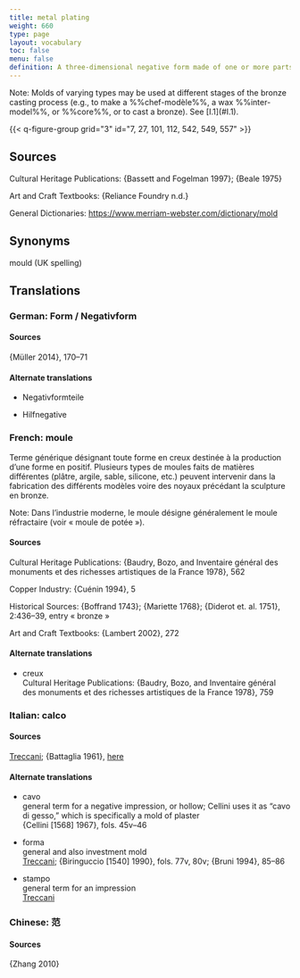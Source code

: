 ```yaml
---
title: metal plating
weight: 660
type: page
layout: vocabulary
toc: false
menu: false
definition: A three-dimensional negative form made of one or more parts that serves as a matrix for the production of a positive by casting or pressing malleable material into it. Molds allow for the production of one or more copies of an original sculpture.
---
```


<div class="backmatter">
Note: Molds of varying types may be used at different stages of the bronze casting process (e.g., to make a %%chef-modèle%%, a wax %%inter-model%%, or %%core%%, or to cast a bronze). See [I.1](#I.1).
</div>

{{< q-figure-group grid="3" id="7, 27, 101, 112, 542, 549, 557" >}}

## Sources

Cultural Heritage Publications: {Bassett and Fogelman 1997}; {Beale 1975}

Art and Craft Textbooks: {Reliance Foundry n.d.}

General Dictionaries: <https://www.merriam-webster.com/dictionary/mold>

## Synonyms

mould (UK spelling)

## Translations

<div class="accordion">

### German: **Form / Negativform**

#### Sources

{Müller 2014}, 170–71

#### Alternate translations

- Negativformteile

- Hilfnegative  

### French: **moule**

Terme générique désignant toute forme en creux destinée à la production d’une forme en positif. Plusieurs types de moules faits de matières différentes (plâtre, argile, sable, silicone, etc.) peuvent intervenir dans la fabrication des différents modèles voire des noyaux précédant la sculpture en bronze.

<div class="backmatter">
Note: Dans l’industrie moderne, le moule désigne généralement le moule réfractaire (voir « moule de potée »).
</div>

#### Sources

Cultural Heritage Publications: {Baudry, Bozo, and Inventaire général des monuments et des richesses artistiques de la France 1978}, 562

Copper Industry: {Cuénin 1994}, 5

Historical Sources: {Boffrand 1743}; {Mariette 1768}; {Diderot et. al. 1751}, 2:436–39, entry « bronze »

Art and Craft Textbooks: {Lambert 2002}, 272

#### Alternate translations

- creux<br/>
  Cultural Heritage Publications: {Baudry, Bozo, and Inventaire général des monuments et des richesses artistiques de la France 1978}, 759

### Italian: **calco**

#### Sources

[Treccani](http://www.treccani.it/vocabolario/calco1/); {Battaglia 1961}, [here](http://www.gdli.it/pdf_viewer/Scripts/pdf.js/web/viewer.asp?file=/PDF/GDLI02/GDLI_02_ocr_534.pdf&parola=calco)

#### Alternate translations

- cavo<br/>
  general term for a negative impression, or hollow; Cellini uses it as “cavo di gesso,” which is specifically a mold of plaster<br/>
  {Cellini [1568] 1967}, fols. 45v–46

- forma<br/>
  general and also investment mold<br/>
  [Treccani](https://www.treccani.it/vocabolario/forma/); {Biringuccio [1540] 1990}, fols. 77v, 80v; {Bruni 1994}, 85–86

- stampo<br/>
  general term for an impression<br/>
  [Treccani](http://www.treccani.it/vocabolario/stampo/)

### Chinese: **范**

#### Sources

{Zhang 2010}
